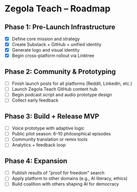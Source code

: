 # Zegola Teach – Roadmap

## Phase 1: Pre-Launch Infrastructure

- [x] Define core mission and strategy
- [x] Create Substack + GitHub + unified identity
- [x] Generate logo and visual identity
- [x] Begin cross-platform rollout via Linktree

## Phase 2: Community & Prototyping

- [ ] Finish launch posts for all platforms (Reddit, LinkedIn, etc.)
- [ ] Launch Zegola Teach GitHub content hub
- [ ] Begin podcast script and audio prototype design
- [ ] Collect early feedback

## Phase 3: Build + Release MVP

- [ ] Voice prototype with adaptive logic
- [ ] Public pilot season: 6–10 philosophical episodes
- [ ] Community translation or remix tools
- [ ] Analytics + feedback loop

## Phase 4: Expansion

- [ ] Publish results of "proof for freedom" search
- [ ] Apply platform to other domains (e.g., AI literacy, ethics)
- [ ] Build coalition with others shaping AI for democracy